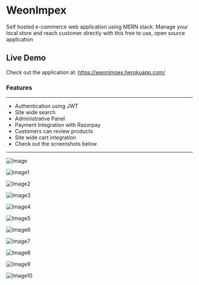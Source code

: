 # WeonImpex
Self hosted e-commerce web application using MERN stack. Manage your local store and reach customer directly with this free to use, open source application
## Live Demo
Check out the application at: https://weonimpex.herokuapp.com/
### Features
***
* Authentication using JWT
* Site wide search
* Administrative Panel
* Payment Integration with Razorpay
* Customers can review products
* Site wide cart integration
* Check out the screenshots below
***
![Image](Screenshots/LandingPage.png)

![Image1](Screenshots/LoginScreen.png)

![Image2](Screenshots/ProductList.png)

![Image3](Screenshots/ShippingScreen.png)

![Image4](Screenshots/OrderScreen.png)

![Image5](Screenshots/ProductDescription.png)

![Image6](Screenshots/Add2Cart.png)

![Image7](Screenshots/Screen.png)

![Image8](Screenshots/SearchScreen.png)

![Image9](Screenshots/IpadScreen.png)

![Image10](Screenshots/MobileScreen.png)
